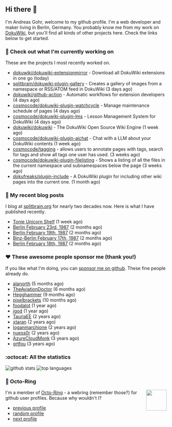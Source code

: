 ## Hi there :wave:

I'm Andreas Gohr, welcome to my github profile. I'm a web developer and maker living in Berlin, Germany. You probably know me from my work on [DokuWiki](https://github.com/splitbrain/dokuwiki), but you'll find all kinds of other projects here. Check the links below to get started.

### :hammer: Check out what I'm currently working on

These are the projects I most recently worked on.


- [dokuwiki/dokuwiki-extensionmirror](https://github.com/dokuwiki/dokuwiki-extensionmirror) - Download all DokuWiki extensions in one go (today)
- [splitbrain/dokuwiki-plugin-gallery](https://github.com/splitbrain/dokuwiki-plugin-gallery) - Creates a gallery of images from a namespace or RSS/ATOM feed in DokuWiki (3 days ago)
- [dokuwiki/github-action](https://github.com/dokuwiki/github-action) - Automatic workflows for extension developers (4 days ago)
- [cosmocode/dokuwiki-plugin-watchcycle](https://github.com/cosmocode/dokuwiki-plugin-watchcycle) - Manage maintenance schedule of pages (4 days ago)
- [cosmocode/dokuwiki-plugin-lms](https://github.com/cosmocode/dokuwiki-plugin-lms) - Lesson Management System for DokuWiki (4 days ago)
- [dokuwiki/dokuwiki](https://github.com/dokuwiki/dokuwiki) - The DokuWiki Open Source Wiki Engine (1 week ago)
- [cosmocode/dokuwiki-plugin-aichat](https://github.com/cosmocode/dokuwiki-plugin-aichat) - Chat with a LLM about your DokuWiki contents (1 week ago)
- [cosmocode/tagging](https://github.com/cosmocode/tagging) - allows users to annotate pages with tags, search for tags and show all tags one user has used. (3 weeks ago)
- [cosmocode/dokuwiki-plugin-filelisting](https://github.com/cosmocode/dokuwiki-plugin-filelisting) - Shows a listing of all the files in the current namespace und subnamespaces below the page (3 weeks ago)
- [dokufreaks/plugin-include](https://github.com/dokufreaks/plugin-include) - A DokuWiki plugin for including other wiki pages into the current one. (1 month ago)

### :scroll: My recent blog posts

I blog at [splitbrain.org](https://www.splitbrain.org) for nearly two decades now. Here is what I have published recently.


- [Tonie Unicorn Shelf](https://www.splitbrain.org/blog/2023-10/10-tonie_unicorn_shelf) (1 week ago)
- [Berlin February 23rd, 1987](https://www.splitbrain.org/blog/1987-02/23-berlin) (2 months ago)
- [Berlin February 19th, 1987](https://www.splitbrain.org/blog/1987-02/19-berlin) (2 months ago)
- [Binz-Berlin February 17th, 1987](https://www.splitbrain.org/blog/1987-02/17-binz) (2 months ago)
- [Berlin February 18th, 1987](https://www.splitbrain.org/blog/1987-02/18-berlin) (2 months ago)

### :hearts:️ These awesome people sponsor me (thank you!)

If you like what I'm doing, you can [sponsor me on github](https://github.com/sponsors/splitbrain). These fine people already do.


- [alanorth](https://github.com/alanorth) (5 months ago)
- [TheAviationDoctor](https://github.com/TheAviationDoctor) (6 months ago)
- [Hegghammer](https://github.com/Hegghammer) (9 months ago)
- [pixelbrackets](https://github.com/pixelbrackets) (10 months ago)
- [foodalot](https://github.com/foodalot) (1 year ago)
- [jgod](https://github.com/jgod) (1 year ago)
- [TauriaEE](https://github.com/TauriaEE) (2 years ago)
- [xtaran](https://github.com/xtaran) (2 years ago)
- [loganmarchione](https://github.com/loganmarchione) (2 years ago)
- [nuess0r](https://github.com/nuess0r) (2 years ago)
- [AzureCloudMonk](https://github.com/AzureCloudMonk) (3 years ago)
- [grtfou](https://github.com/grtfou) (3 years ago)

### :octocat: All the statistics

 ![github stats](https://github-readme-stats.vercel.app/api?username=splitbrain&show_icons=true&hide_title=true)
![top languages](https://github-readme-stats.vercel.app/api/top-langs/?username=splitbrain&layout=compact)


### :octopus: Octo-Ring

<img width="64" height="65" src="https://octo-ring.com/static/img/octo.png" align="right" alt="">

I'm a member of [Octo-Ring](https://octo-ring.com/) - a webring (remember those?) for github user profiles. Because why wouldn't I? 

* [previous profile](https://octo-ring.com/p/splitbrain/prev)
* [random profile](https://octo-ring.com/p/splitbrain/random)
* [next profile](https://octo-ring.com/p/splitbrain/next)

